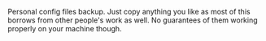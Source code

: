 Personal config files backup. Just copy anything you like as most of this borrows from other people's work as well. No guarantees of them working properly on your machine though.  
